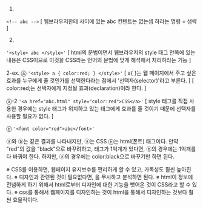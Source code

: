 1.
`<!--
abc
-->`
[ 웹브라우저한테 <!--와 --> 사이에 있는 abc 컨텐트는 없는셈 하라는 명령 = 생략 ]


2.
`'<style>
abc
</style>'`
 [ html의 문법이면서 웹브라우저의 style 태그 안쪽에 있는 내용은 CSS이므로 이것을 CSS라는 언어의 문법에 맞게 해석해서 처리하라는 기능 ]


2-ex.
ⓐ
`'<style>
  a {
    color:red;
  }
</style>'`
[ a{ }는 웹 페이지에서 주고 싶은 효과를 누구에게 줄 것인가를 선택한다라는 점에서 '선택자(selector)'라고 부른다. ]
[ color:red;는 선택자에게 지정될 효과(declaration)이라 한다. ]

ⓐ-2
`'<a href="abc.html" style="color:red">CSS</a>'`
[ style 태그를 직접 사용한 경우에는 style 태그가 위치하고 있는 태그에게 효과를 줄 것이기 때문에 선택자를 사용할 필요가 없다. ]

ⓑ
`'<font color="red">abc</font>'`

ⓐ와 ⓑ는 같은 결과를 나타내지만, ⓐ는 CSS ⓑ는 html(폰트) 태그이다.
만약 "red"의 값을 "black"으로 바꾸려하고, <font> 태그가 1억개가 있다면, ⓑ의 경우에는 1억개를 다 바꿔야 한다.
하지만, ⓐ의 경우에는 color:black으로 바꾸기만 하면 된다.

※ CSS를 이용하면, 웹페이지 유지보수를 편리하게 할 수 있고, 가독성도 훨씬 높아진다.
※ 디자인과 관련된 것이 필요없다면, <style> abc </style>을 무시하고 분석하면 된다.
※ html이 정보에 전념하게 하기 위해서 html로부터 디자인에 대한 기능을 뺏어온 것이 CSS라고 할 수 있다.
※ css를 통해서 웹페이지를 디자인하는 것이 html을 통해서 디자인하는 것보다 훨씬 효율적이다.





